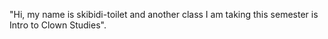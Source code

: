"Hi, my name is skibidi-toilet and another class I am taking this semester is Intro to Clown Studies".